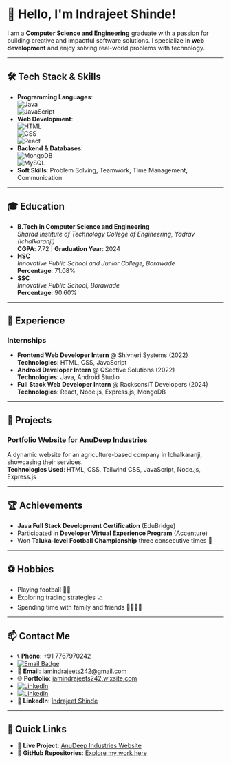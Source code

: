 # 👋 Hello, I'm **Indrajeet Shinde**!

I am a **Computer Science and Engineering** graduate with a passion for building creative and impactful software solutions. I specialize in **web development** and enjoy solving real-world problems with technology.

---

## 🛠️ **Tech Stack & Skills**
- **Programming Languages**:  
  ![Java](https://img.shields.io/badge/-Java-007396?logo=java&logoColor=white&style=flat)  
  ![JavaScript](https://img.shields.io/badge/-JavaScript-F7DF1E?logo=javascript&logoColor=black&style=flat)
- **Web Development**:  
  ![HTML](https://img.shields.io/badge/-HTML-E34F26?logo=html5&logoColor=white&style=flat)  
  ![CSS](https://img.shields.io/badge/-CSS-1572B6?logo=css3&logoColor=white&style=flat)  
  ![React](https://img.shields.io/badge/-React-61DAFB?logo=react&logoColor=black&style=flat)
- **Backend & Databases**:  
  ![MongoDB](https://img.shields.io/badge/-MongoDB-47A248?logo=mongodb&logoColor=white&style=flat)   
  ![MySQL](https://img.shields.io/badge/-MySQL-4479A1?logo=mysql&logoColor=white&style=flat)
- **Soft Skills**: Problem Solving, Teamwork, Time Management, Communication

---

## 🎓 **Education**
- **B.Tech in Computer Science and Engineering**  
  _Sharad Institute of Technology College of Engineering, Yadrav (Ichalkaranji)_  
  **CGPA**: 7.72 | **Graduation Year**: 2024  
- **HSC**  
  _Innovative Public School and Junior College, Borawade_  
  **Percentage**: 71.08%  
- **SSC**  
  _Innovative Public School, Borawade_  
  **Percentage**: 90.60%  

---

## 💼 **Experience**
### Internships
- **Frontend Web Developer Intern** @ Shivneri Systems (2022)  
  **Technologies**: HTML, CSS, JavaScript  
- **Android Developer Intern** @ QSective Solutions (2022)  
  **Technologies**: Java, Android Studio  
- **Full Stack Web Developer Intern** @ RacksonsIT Developers (2024)  
  **Technologies**: React, Node.js, Express.js, MongoDB  

---

## 🌟 **Projects**
### [Portfolio Website for AnuDeep Industries](https://anudeepindustries.onrender.com/)
A dynamic website for an agriculture-based company in Ichalkaranji, showcasing their services.  
**Technologies Used**: HTML, CSS, Tailwind CSS, JavaScript, Node.js, Express.js  

---

## 🏆 **Achievements**
- **Java Full Stack Development Certification** (EduBridge)  
- Participated in **Developer Virtual Experience Program** (Accenture)  
- Won **Taluka-level Football Championship** three consecutive times 🏅

---

## ⚽ **Hobbies**
- Playing football 🏃‍♂️  
- Exploring trading strategies 📈  
- Spending time with family and friends 👨‍👩‍👧‍👦  

---

## 📫 **Contact Me**
- 📞 **Phone**: +91 7767970242
- [![Email Badge](https://img.shields.io/badge/Gmail-Contact_Me-green?style=flat-square&logo=gmail&logoColor=FFFFFF&labelColor=3A3B3C&color=62F1CD)](mailto:iamindrajeets242@gmail.com)  
- 📧 **Email**: [iamindrajeets242@gmail.com](mailto:iamindrajeets242@gmail.com)  
- 🌐 **Portfolio**: [iamindrajeets242.wixsite.com](https://iamindrajeets242.wixsite.com/my-portfolio)  
- [![LinkedIn](https://img.shields.io/badge/Linkedin-%230077B5.svg?logo=linkedin&logoColor=white)](#)
- [![LinkedIn](https://img.shields.io/badge/LinkedIn-Connect-blue?style=for-the-badge&logo=linkedin)](https://www.linkedin.com/in/indrajeet-shinde/)  
- 💼 **LinkedIn**: [Indrajeet Shinde](https://www.linkedin.com/in/indrajeet-shinde/)  

---

## 🔗 **Quick Links**
- 🚀 **Live Project**: [AnuDeep Industries Website](https://anudeepindustries.onrender.com/)  
- 🌟 **GitHub Repositories**: [Explore my work here](https://github.com/)  
